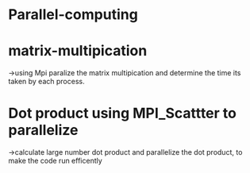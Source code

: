 # Parallel-computing


# matrix-multipication
->using Mpi paralize the matrix multipication and determine the time its taken by each process. 


# Dot product using MPI_Scattter to parallelize
->calculate large number dot product and parallelize the dot product, to make the code run efficently
